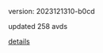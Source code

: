 version: 2023121310-b0cd

updated 258 avds

[details](https://github.com/0x74f917491bfa7ebfa379/ali_avd_db/blob/master/change_log/2023/12/13/10/b0cd.txt)